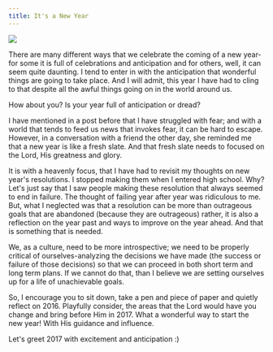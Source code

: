 ```yaml
---
title: It's a New Year
---
```


![](/images/2017.jpg)

There are many different ways that we celebrate the coming of a new year-for some it is full of celebrations and anticipation and for others, well, it can seem quite daunting. I tend to enter in with the anticipation that wonderful things are going to take place. And I will admit, this year I have had to cling to that despite all the awful things going on in the world around us.

How about you? Is your year full of anticipation or dread?

I have mentioned in a post before that I have struggled with fear; and with a world that tends to feed us news that invokes fear, it can be hard to escape. However, in a conversation with a friend the other day, she reminded me that a new year is like a fresh slate. And that fresh slate needs to focused on the Lord, His greatness and glory.

It is with a heavenly focus, that I have had to revisit my thoughts on new year's resolutions. I stopped making them when I entered high school. Why? Let's just say that I saw people making these resolution that always seemed to end in failure. The thought of failing year after year was ridiculous to me. But, what I neglected was that a resolution can be more than outrageous goals that are abandoned (because they are outrageous) rather, it is also a reflection on the year past and ways to improve on the year ahead. And that is something that is needed.

We, as a culture, need to be more introspective; we need to be properly critical of ourselves-analyzing the decisions we have made (the success or failure of those decisions) so that we can proceed in both short term and long term plans. If we cannot do that, than I believe we are setting ourselves up for a life of unachievable goals.

So, I encourage you to sit down, take a pen and piece of paper and quietly reflect on 2016. Playfully consider, the areas that the Lord would have you change and bring before Him in 2017. What a wonderful way to start the new year! With His guidance and influence.

Let's greet 2017 with excitement and anticipation :)

